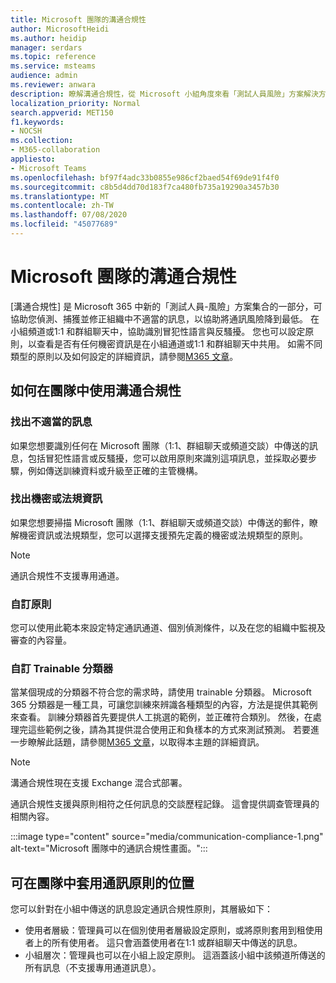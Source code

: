 ```yaml
---
title: Microsoft 團隊的溝通合規性
author: MicrosoftHeidi
ms.author: heidip
manager: serdars
ms.topic: reference
ms.service: msteams
audience: admin
ms.reviewer: anwara
description: 瞭解溝通合規性，從 Microsoft 小組角度來看「測試人員風險」方案解決方案集的一部分（這是 M365 通訊合規性功能的一部分）。
localization_priority: Normal
search.appverid: MET150
f1.keywords:
- NOCSH
ms.collection:
- M365-collaboration
appliesto:
- Microsoft Teams
ms.openlocfilehash: bf97f4adc33b0855e986cf2baed54f69de91f4f0
ms.sourcegitcommit: c8b5d4dd70d183f7ca480fb735a19290a3457b30
ms.translationtype: MT
ms.contentlocale: zh-TW
ms.lasthandoff: 07/08/2020
ms.locfileid: "45077689"
---
```

# <a name="communication-compliance-for-microsoft-teams"></a>Microsoft 團隊的溝通合規性

[溝通合規性] 是 Microsoft 365 中新的「測試人員-風險」方案集合的一部分，可協助您偵測、捕獲並修正組織中不適當的訊息，以協助將通訊風險降到最低。 在小組頻道或1:1 和群組聊天中，協助識別冒犯性語言與反騷擾。 您也可以設定原則，以查看是否有任何機密資訊是在小組通道或1:1 和群組聊天中共用。 如需不同類型的原則以及如何設定的詳細資訊，請參閱[M365 文章](https://docs.microsoft.com/microsoft-365/compliance/communication-compliance)。

## <a name="how-to-use-communication-compliance-in-teams"></a>如何在團隊中使用溝通合規性

### <a name="identify-inappropriate-messages"></a>找出不適當的訊息

如果您想要識別任何在 Microsoft 團隊（1:1、群組聊天或頻道交談）中傳送的訊息，包括冒犯性語言或反騷擾，您可以啟用原則來識別這項訊息，並採取必要步驟，例如傳送訓練資料或升級至正確的主管機構。

### <a name="identify-sensitive-or-regulatory-information"></a>找出機密或法規資訊

如果您想要掃描 Microsoft 團隊（1:1、群組聊天或頻道交談）中傳送的郵件，瞭解機密資訊或法規類型，您可以選擇支援預先定義的機密或法規類型的原則。

> [!NOTE]
> 通訊合規性不支援專用通道。

### <a name="custom-policy"></a>自訂原則

您可以使用此範本來設定特定通訊通道、個別偵測條件，以及在您的組織中監視及審查的內容量。

### <a name="custom-trainable-classifier"></a>自訂 Trainable 分類器

當某個現成的分類器不符合您的需求時，請使用 trainable 分類器。 Microsoft 365 分類器是一種工具，可讓您訓練來辨識各種類型的內容，方法是提供其範例來查看。 訓練分類器首先要提供人工挑選的範例，並正確符合類別。 然後，在處理完這些範例之後，請為其提供混合使用正和負樣本的方式來測試預測。 若要進一步瞭解此話題，請參閱[M365 文章](https://docs.microsoft.com/microsoft-365/compliance/classifier-creating-a-trainable-classifier)，以取得本主題的詳細資訊。

> [!NOTE]
> 溝通合規性現在支援 Exchange 混合式部署。

通訊合規性支援與原則相符之任何訊息的交談歷程記錄。 這會提供調查管理員的相關內容。

:::image type="content" source="media/communication-compliance-1.png" alt-text="Microsoft 團隊中的通訊合規性畫面。":::

## <a name="where-communication-policies-can-be-applied-in-teams"></a>可在團隊中套用通訊原則的位置

您可以針對在小組中傳送的訊息設定通訊合規性原則，其層級如下：

- 使用者層級：管理員可以在個別使用者層級設定原則，或將原則套用到租使用者上的所有使用者。 這只會涵蓋使用者在1:1 或群組聊天中傳送的訊息。
- 小組層次：管理員也可以在小組上設定原則。 這涵蓋該小組中該頻道所傳送的所有訊息（不支援專用通道訊息）。
